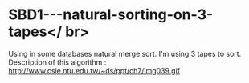# SBD1---natural-sorting-on-3-tapes</ br>
Using in some databases natural merge sort.
I'm using 3 tapes to sort.
Description of this algorithm : http://www.csie.ntu.edu.tw/~ds/ppt/ch7/img039.gif

